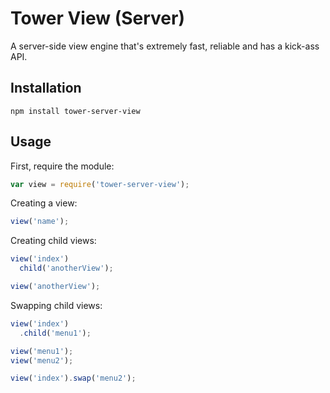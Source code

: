 # Tower View (Server)

A server-side view engine that's extremely fast, reliable and has a kick-ass API.

## Installation

`npm install tower-server-view`


## Usage

First, require the module:

```javascript
var view = require('tower-server-view');
```

Creating a view:

```javascript
view('name');
```

Creating child views:

```javascript
view('index')
  child('anotherView');

view('anotherView');
```

Swapping child views:

```javascript
view('index')
  .child('menu1');

view('menu1');
view('menu2');

view('index').swap('menu2');
```

